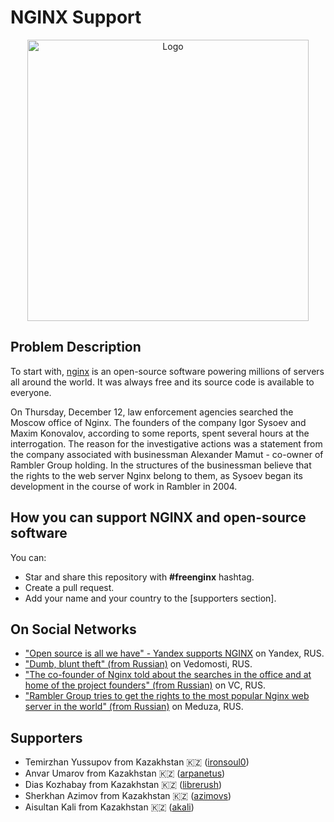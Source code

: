 # NGINX Support

<p align="center">
   <a href="https://nginx.org/">
    <img src="https://miro.medium.com/max/3842/1*Vat08M5FBw7hLrZH93qy4Q.png" alt="Logo" width="450">
  </a>
</p>

## Problem Description

To start with, [nginx](https://github.com/nginx/nginx) is an open-source software powering millions of servers all around the world. It was always free and its source code is available to everyone.

On Thursday, December 12, law enforcement agencies searched the Moscow office of Nginx. The founders of the company Igor Sysoev and Maxim Konovalov, according to some reports, spent several hours at the interrogation. The reason for the investigative actions was a statement from the company associated with businessman Alexander Mamut - co-owner of Rambler Group holding. In the structures of the businessman believe that the rights to the web server Nginx belong to them, as Sysoev began its development in the course of work in Rambler in 2004.

## How you can support NGINX and open-source software

You can:

- Star and share this repository with **#freenginx** hashtag.
- Create a pull request.
- Add your name and your country to the [supporters section].

## On Social Networks

- ["Open source is all we have" - Yandex supports NGINX](https://yandex.ru/blog/company/open-source-nashe-vse) on Yandex, RUS.
- ["Dumb, blunt theft" (from Russian)](https://www.vedomosti.ru/technology/articles/2019/12/13/818679-reket) on Vedomosti, RUS.
- ["The co-founder of Nginx told about the searches in the office and at home of the project founders" (from Russian)](https://vc.ru/legal/97173-soosnovatel-nginx-rasskazal-ob-obyskah-v-ofise-i-doma-u-sozdateley-proekta?comment=1551977) on VC, RUS.
- ["Rambler Group tries to get the rights to the most popular Nginx web server in the world" (from Russian)](https://meduza.io/feature/2019/12/13/rambler-group-pytaetsya-poluchit-prava-na-samyy-populyarnyy-v-mire-veb-server-nginx-stoimostyu-v-sotni-millionov-dollarov) on Meduza, RUS.

## Supporters

- Temirzhan Yussupov from Kazakhstan 🇰🇿 ([ironsoul0](https://github.com/ironsoul0))
- Anvar Umarov from Kazakhstan 🇰🇿 ([arpanetus](https://github.com/arpanetus))
- Dias Kozhabay from Kazakhstan 🇰🇿 ([librerush](https://github.com/librerush))
- Sherkhan Azimov from Kazakhstan 🇰🇿 ([azimovs](https://github.com/AzimovS))
- Aisultan Kali from Kazakhstan 🇰🇿 ([akali](https://github.com/akali))
